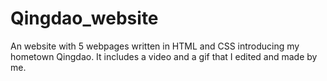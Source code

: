 # Qingdao_website
An website with 5 webpages written in HTML and CSS introducing my hometown Qingdao. It includes a video and a gif that I edited and made by me.   
